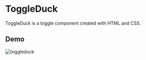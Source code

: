 # ToggleDuck
ToggleDuck is a toggle component created with HTML and CSS.

## Demo
![toggleduck](https://github.com/YiShanStephyHung/toggleduck/assets/77147294/2f209ddc-bcbc-4c37-a885-7d61d01a49a0)
